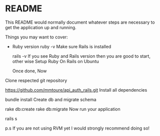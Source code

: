 # README

This README would normally document whatever steps are necessary to get the
application up and running.

Things you may want to cover:

- Ruby version
  ruby -v
  Make sure Rails is installed

  rails -v
  If you see Ruby and Rails version then you are good to start, other wise Setup Ruby On Rails on Ubuntu

  Once done, Now

Clone respected git repository

https://github.com/mmtoure/api_auth_rails.git
Install all dependencies

bundle install
Create db and migrate schema

rake db:create
rake db:migrate
Now run your application

rails s

p.s If you are not using RVM yet I would strongly recommend doing so!
